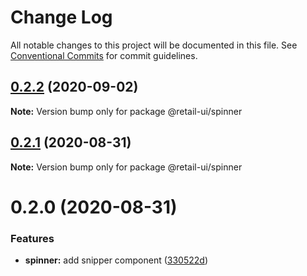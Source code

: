 # Change Log

All notable changes to this project will be documented in this file.
See [Conventional Commits](https://conventionalcommits.org) for commit guidelines.

## [0.2.2](https://github.com/sondh0127/retail-ui/compare/@retail-ui/spinner@0.2.1...@retail-ui/spinner@0.2.2) (2020-09-02)

**Note:** Version bump only for package @retail-ui/spinner

## [0.2.1](https://github.com/sondh0127/retail-ui/compare/@retail-ui/spinner@0.2.0...@retail-ui/spinner@0.2.1) (2020-08-31)

**Note:** Version bump only for package @retail-ui/spinner

# 0.2.0 (2020-08-31)

### Features

- **spinner:** add snipper component ([330522d](https://github.com/sondh0127/retail-ui/commit/330522d35cd987bce158efabee8466d26d343670))

